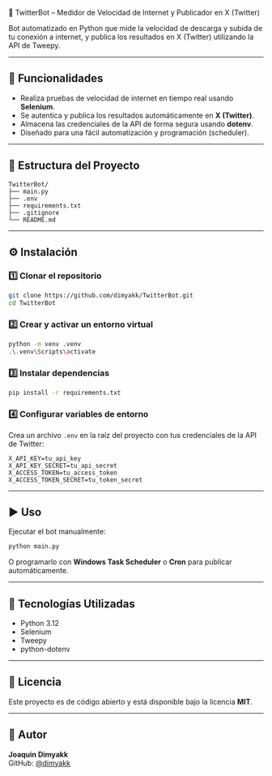 🐍 TwitterBot – Medidor de Velocidad de Internet y Publicador en X (Twitter)

Bot automatizado en Python que mide la velocidad de descarga y subida de tu conexión a internet, y publica los resultados en X (Twitter) utilizando la API de Tweepy.

---

## 🚀 Funcionalidades
- Realiza pruebas de velocidad de internet en tiempo real usando **Selenium**.  
- Se autentica y publica los resultados automáticamente en **X (Twitter)**.  
- Almacena las credenciales de la API de forma segura usando **dotenv**.  
- Diseñado para una fácil automatización y programación (scheduler).

---

## 🧩 Estructura del Proyecto
```
TwitterBot/
├── main.py
├── .env
├── requirements.txt
├── .gitignore
└── README.md
```

---

## ⚙️ Instalación

### 1️⃣ Clonar el repositorio
```bash
git clone https://github.com/dimyakk/TwitterBot.git
cd TwitterBot
```

### 2️⃣ Crear y activar un entorno virtual
```bash
python -m venv .venv
.\.venv\Scripts\activate
```

### 3️⃣ Instalar dependencias
```bash
pip install -r requirements.txt
```

### 4️⃣ Configurar variables de entorno
Crea un archivo `.env` en la raíz del proyecto con tus credenciales de la API de Twitter:

```
X_API_KEY=tu_api_key
X_API_KEY_SECRET=tu_api_secret
X_ACCESS_TOKEN=tu_access_token
X_ACCESS_TOKEN_SECRET=tu_token_secret
```

---

## ▶️ Uso

Ejecutar el bot manualmente:
```bash
python main.py
```

O programarlo con **Windows Task Scheduler** o **Cron** para publicar automáticamente.

---

## 🧠 Tecnologías Utilizadas
- Python 3.12  
- Selenium  
- Tweepy  
- python-dotenv  

---

## 📄 Licencia
Este proyecto es de código abierto y está disponible bajo la licencia **MIT**.

---

## 👤 Autor
**Joaquin Dimyakk**  
GitHub: [@dimyakk](https://github.com/dimyakk)
